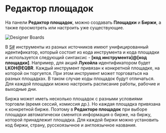 # Редактор площадок

На панели **Редактор площадок**, можно создавать **Площадки** и **Биржи**, а также просмотреть или настроить уже существующие.

![Designer Boards](~/images/Designer_Boards.png)

В [S\#](StockSharpAbout.md) инструменты из разных источников имеют унифицированный идентификатор, который состоит из кода инструмента и кода площадки и используется следующий синтаксис \- **\[код инструмента\]@\[код площадки\]**. Например, для акций **Лукойла** идентификатором будет **LKOH@EQBR**. Каждый инструмент привязан к конкретной площадке, на которой он торгуется. При этом инструмент может торговаться на разных площадках. В таком случае коды площадок будут отличаться. Для каждой площадки можно настроить расписание работы, рабочие и выходные дни.

Биржа может иметь несколько площадок с разными условиями торговли (время сессий, комиссия др.). Но каждая площадка привязана к конкретной бирже. Поэтому в **Редакторе площадок** при выборе площадки автоматически сменится информация о бирже, на биржу, которой принадлежит площадка. Для каждой биржи можно установить код биржи, страну, русскоязычное и англоязычное названия.
